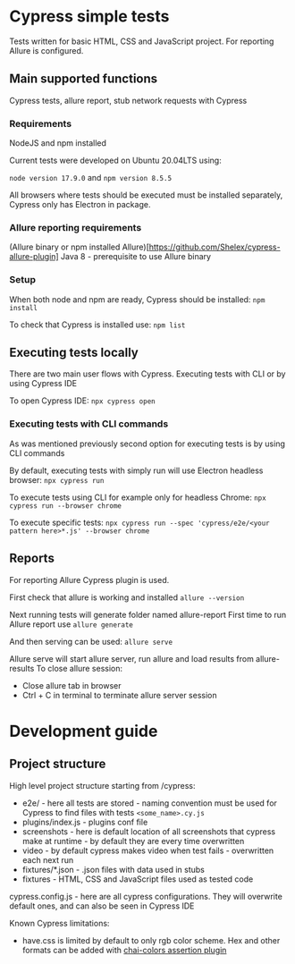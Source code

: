 # Cypress simple tests
Tests written for basic HTML, CSS and JavaScript project. For reporting Allure is configured.

## Main supported functions
Cypress tests, allure report, stub network requests with Cypress

### Requirements
NodeJS and npm installed

Current tests were developed on Ubuntu 20.04LTS using:

`node version 17.9.0` and `npm version 8.5.5`

All browsers where tests should be executed must be installed separately, Cypress only has Electron in package.

### Allure reporting requirements
(Allure binary or npm installed Allure)[https://github.com/Shelex/cypress-allure-plugin]
Java 8 - prerequisite to use Allure binary

### Setup
When both node and npm are ready, Cypress should be installed:
`npm install`

To check that Cypress is installed use:
`npm list`

## Executing tests locally
There are two main user flows with Cypress. Executing tests with CLI or by using Cypress IDE

To open Cypress IDE:
`npx cypress open`

### Executing tests with CLI commands
As was mentioned previously second option for executing tests is by using CLI commands

By default, executing tests with simply run will use Electron headless browser:
`npx cypress run`

To execute tests using CLI for example only for headless Chrome:
`npx cypress run --browser chrome`

To execute specific tests:
`npx cypress run --spec 'cypress/e2e/<your pattern here>*.js' --browser chrome`

## Reports
For reporting Allure Cypress plugin is used.

First check that allure is working and installed
`allure --version`

Next running tests will generate folder named allure-report
First time to run Allure report use
`allure generate`

And then serving can be used:
`allure serve`

Allure serve will start allure server, run allure and load results from allure-results
To close allure session:
* Close allure tab in browser
* Ctrl + C in terminal to terminate allure server session

# Development guide
## Project structure
High level project structure starting from /cypress:
* e2e/ - here all tests are stored - naming convention must be used for Cypress to find files with tests `<some_name>.cy.js`
* plugins/index.js - plugins conf file
* screenshots - here is default location of all screenshots that cypress make at runtime - by default they are every time overwritten
* video - by default cypress makes video when test fails - overwritten each next run
* fixtures/*.json - .json files with data used in stubs
* fixtures - HTML, CSS and JavaScript files used as tested code

cypress.config.js - here are all cypress configurations. They will overwrite default ones, and can also be seen in Cypress IDE

Known Cypress limitations:
* have.css is limited by default to only rgb color scheme. Hex and other formats can be added with [chai-colors assertion plugin](https://stackoverflow.com/questions/66438459/is-there-a-way-to-make-check-on-hex-color-cypress)
